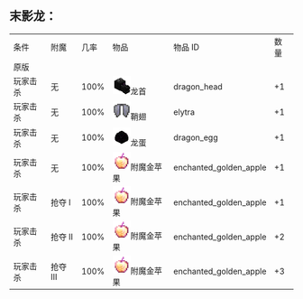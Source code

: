 ## 末影龙：

<table>
	<tablebody>
		<tr>
			<td>条件</td>
			<td>附魔</td>
			<td>几率</td>
			<td>物品</td>
			<td>物品 ID</td>
			<td>数量</td>
		</tr>
		<tr>
            <td>原版</td>
            <td></td>
            <td></td>
			<td></td>
			<td></td>
			<td></td>
		</tr>
        <tr>
            <td>玩家击杀</td>
            <td>无</td>
            <td>100%</td>
            <td><img src="./mc_icon/decorations/head/dragon_head.png">龙首</td>
			<td>dragon_head</td>
			<td>+1</td>
		</tr>
        <tr>
            <td>玩家击杀</td>
            <td>无</td>
            <td>100%</td>
            <td><img src="./mc_icon/combat/elytra.png">鞘翅</td>
			<td>elytra</td>
			<td>+1</td>
		</tr>
        <tr>
            <td>玩家击杀</td>
            <td>无</td>
            <td>100%</td>
            <td><img src="./mc_icon/decorations/dragon_egg.png">龙蛋</td>
			<td>dragon_egg</td>
			<td>+1</td>
		</tr>
        <tr>
            <td>玩家击杀</td>
            <td>无</td>
            <td>100%</td>
            <td><img src="./mc_icon/food/enchanted_golden_apple.png">附魔金苹果</td>
			<td>enchanted_golden_apple</td>
			<td>+1</td>
		</tr>
        <tr>
            <td>玩家击杀</td>
            <td>抢夺 Ⅰ</td>
            <td>100%</td>
			<td><img src="./mc_icon/food/enchanted_golden_apple.png">附魔金苹果</td>
			<td>enchanted_golden_apple</td>
			<td>+1</td>
		</tr>
        <tr>
            <td>玩家击杀</td>
            <td>抢夺 Ⅱ</td>
            <td>100%</td>
			<td><img src="./mc_icon/food/enchanted_golden_apple.png">附魔金苹果</td>
			<td>enchanted_golden_apple</td>
			<td>+2</td>
		</tr>
        <tr>
            <td>玩家击杀</td>
            <td>抢夺 Ⅲ</td>
            <td>100%</td>
			<td><img src="./mc_icon/food/enchanted_golden_apple.png">附魔金苹果</td>
			<td>enchanted_golden_apple</td>
			<td>+3</td>
		</tr>
	</tablebody>
</table>